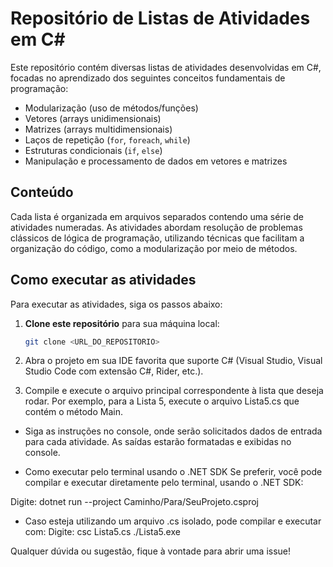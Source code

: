 # Repositório de Listas de Atividades em C#

Este repositório contém diversas listas de atividades desenvolvidas em C#, focadas no aprendizado dos seguintes conceitos fundamentais de programação:

- Modularização (uso de métodos/funções)
- Vetores (arrays unidimensionais)
- Matrizes (arrays multidimensionais)
- Laços de repetição (`for`, `foreach`, `while`)
- Estruturas condicionais (`if`, `else`)
- Manipulação e processamento de dados em vetores e matrizes

## Conteúdo

Cada lista é organizada em arquivos separados contendo uma série de atividades numeradas. As atividades abordam resolução de problemas clássicos de lógica de programação, utilizando técnicas que facilitam a organização do código, como a modularização por meio de métodos.

## Como executar as atividades

Para executar as atividades, siga os passos abaixo:

1. **Clone este repositório** para sua máquina local:
   ```bash
   git clone <URL_DO_REPOSITORIO>

2. Abra o projeto em sua IDE favorita que suporte C# (Visual Studio, Visual Studio Code com extensão C#, Rider, etc.).

3. Compile e execute o arquivo principal correspondente à lista que deseja rodar.
Por exemplo, para a Lista 5, execute o arquivo Lista5.cs que contém o método Main.

- Siga as instruções no console, onde serão solicitados dados de entrada para cada atividade. As saídas estarão formatadas e exibidas no console.

- Como executar pelo terminal usando o .NET SDK
    Se preferir, você pode compilar e executar diretamente pelo terminal, usando o .NET SDK:

Digite: dotnet run --project Caminho/Para/SeuProjeto.csproj

- Caso esteja utilizando um arquivo .cs isolado, pode compilar e executar com:
Digite: csc Lista5.cs
        ./Lista5.exe


Qualquer dúvida ou sugestão, fique à vontade para abrir uma issue!